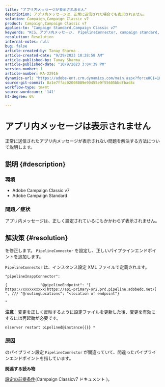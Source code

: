 ```yaml
---
title: "アプリ内メッセージが表示されません"
description: アプリ内メッセージは、正常に送信された場合でも表示されません。
solution: Campaign,Campaign Classic v7
product: Campaign,Campaign Classic v7
applies-to: "Campaign Standard,Campaign Classic v7"
keywords: "KCS，アプリ内メッセージ， PipelineConnector, campaign standard, campaign classic，非表示"
resolution: Resolution
internal-notes: null
bug: false
article-created-by: Tanay Sharma .
article-created-date: "9/29/2023 10:28:58 AM"
article-published-by: Tanay Sharma .
article-published-date: "10/9/2023 3:04:39 PM"
version-number: 1
article-number: KA-22916
dynamics-url: "https://adobe-ent.crm.dynamics.com/main.aspx?forceUCI=1&pagetype=entityrecord&etn=knowledgearticle&id=bc88acfb-b25e-ee11-be6f-6045bd0065f9"
source-git-commit: 8a1e7ffac02008089e90455e9f55605bbdfbad8c
workflow-type: tm+mt
source-wordcount: '141'
ht-degree: 6%

---
```


# アプリ内メッセージは表示されません


正常に送信されたアプリ内メッセージが表示されない問題を解決する方法について説明します。

## 説明 {#description}


### 環境

- Adobe Campaign Classic v7
- Adobe Campaign Standard




### 問題／症状

アプリ内メッセージは、正しく設定されているにもかかわらず表示されません。


## 解決策 {#resolution}


を修正します。 `PipelineConnector` を設定し、正しいパイプラインエンドポイントを追加します。

`PipelineConnector` は、インスタンス設定 XML ファイルで定義されます。




```
"pipelineInappConnector":

{               "@pipelineEndpoint": "[ https://xxxxxxxxxx|https://api-primary-or2.prd.pipeline.adobedc.net/] ", /// "@routingLocations": "<location of endpoint"}

"
```




<b>注意</b>：変更を正しく反映するように設定ファイルを更新した後、変更を有効にするには再起動が必要です。

`nlserver restart pipelined@instance{{}} *`



### 原因

のパイプライン設定 `PipelineConnector` が間違っていて、間違ったパイプラインエンドポイントを指しています。



<b>関連する読み物</b>

[設定の前提条件](https://experienceleague.adobe.com/docs/campaign-classic/using/integrating-with-adobe-experience-cloud/experience-triggers/configuring-pipeline.html#prerequisites)(Campaign Classicv7 ドキュメント )。
